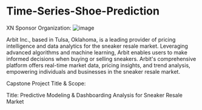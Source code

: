 # Time-Series-Shoe-Prediction
XN Sponsor Organization:  ![image](https://github.com/nehadataninja/Time-Series-Shoe-Prediction/assets/155708653/de375765-ea5c-4cfa-8672-0c645f19c008)


Arbit Inc., based in Tulsa, Oklahoma, is a leading provider of pricing intelligence and data analytics for the sneaker resale market. Leveraging advanced algorithms and machine learning, Arbit enables users to make informed decisions when buying or selling sneakers. Arbit's comprehensive platform offers real-time market data, pricing insights, and trend analysis, empowering individuals and businesses in the sneaker resale market.

Capstone Project Title & Scope:

Title: Predictive Modeling & Dashboarding Analysis for Sneaker Resale Market

